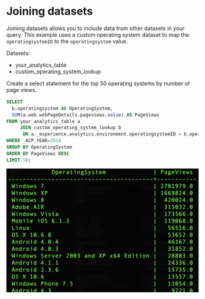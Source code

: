 # Joining datasets

Joining datasets allows you to include data from other datasets in your query. This example uses a custom operating system dataset to map the `operatingsystemID` to the `operatingsystem` value.

Datasets:
* your_analytics_table
* custom_operating_system_lookup

Create a select statement for the top 50 operating systems by number of page views.
```sql
SELECT 
  b.operatingsystem AS OperatingSystem,
  SUM(a.web.webPageDetails.pageviews.value) AS PageViews
FROM your_analytics_table a 
     JOIN custom_operating_system_lookup b 
      ON a._experience.analytics.environment.operatingsystemID = b.operatingsystemid 
WHERE _ACP_YEAR=2018 
GROUP BY OperatingSystem 
ORDER BY PageViews DESC
LIMIT 50;
```
![Image](graphics/2C-1.png)